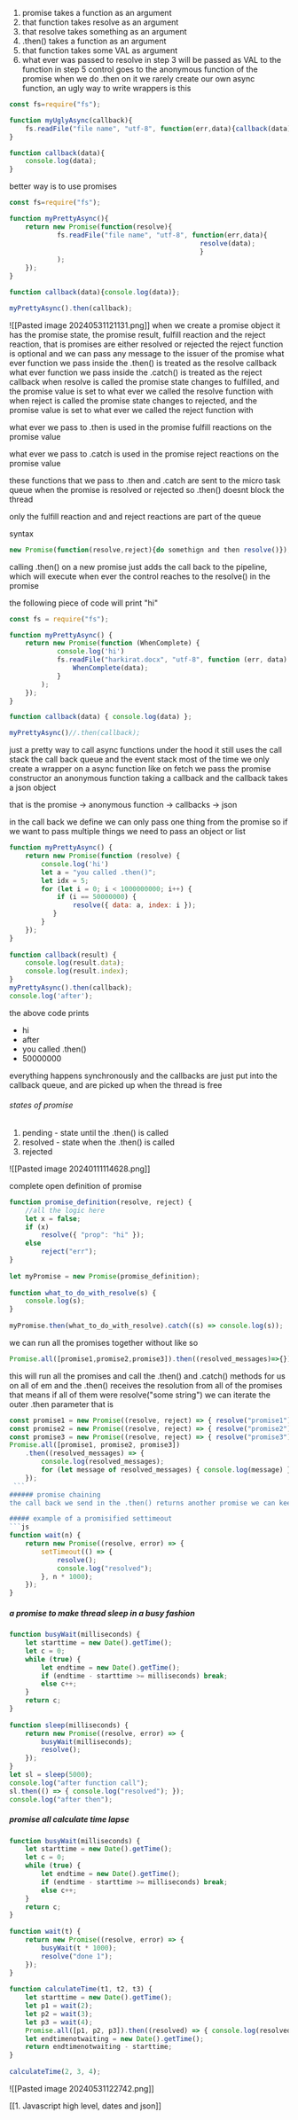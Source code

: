 1. promise takes a function as an argument
2. that function takes resolve as an argument
3. that resolve takes something as an argument
4. .then() takes a function as an argument
5. that function takes some VAL as argument
6. what ever was passed to resolve in step 3 will be passed as VAL to the function in step 5
control goes to the anonymous function of the promise when we do .then on it
we rarely create our own async function, an ugly way to write wrappers is this
```js
const fs=require("fs");

function myUglyAsync(callback){
	fs.readFile("file name", "utf-8", function(err,data){callback(data);} );
}

function callback(data){
	console.log(data);
}
```
better way is to use promises
```js
const fs=require("fs");

function myPrettyAsync(){
	return new Promise(function(resolve){
			fs.readFile("file name", "utf-8", function(err,data){
												resolve(data);
												}
			);
	});
}

function callback(data){console.log(data)};

myPrettyAsync().then(callback);
```
![[Pasted image 20240531121131.png]]
when we create a promise object it has the promise state, the promise result, fulfill reaction and the reject reaction, that is promises are either resolved or rejected
the reject function is optional and we can pass any message to the issuer of the promise 
what ever function we pass inside the .then() is treated as the resolve callback
what ever function we pass inside the .catch() is treated as the reject callback 
when resolve is called the promise state changes to fulfilled, and the promise value is set to what ever  we called the resolve function with
when reject is called the promise state changes to rejected, and the promise value is set to what ever we called the reject function with

what ever we pass to .then is used in the promise fulfill reactions on the promise value

what ever we pass to .catch is used in the promise reject reactions on the promise value

these functions that we pass to .then and .catch are sent to the micro task queue when the promise is resolved or rejected so .then() doesnt block the thread

only the fulfill reaction and and reject reactions are part of the queue

syntax
```js
new Promise(function(resolve,reject){do somethign and then resolve()});
```
calling .then() on a new promise just adds the call back to the pipeline, which will execute when ever the control reaches to the resolve() in the promise

the following piece of code will print "hi"

```js
const fs = require("fs");

function myPrettyAsync() {
	return new Promise(function (WhenComplete) {
			console.log('hi')
			fs.readFile("harkirat.docx", "utf-8", function (err, data) {
				WhenComplete(data);
			}
		);
	});
}

function callback(data) { console.log(data) };

myPrettyAsync()//.then(callback);
```

just a pretty way to call async functions
under the hood it still uses the call stack the call back queue and the event stack
most of the time we only create a wrapper on a async function like on fetch
we pass the promise constructor an anonymous function taking a callback
and the callback takes a json object

that is the promise -> anonymous function -> callbacks -> json 

in the call back we define we can only pass one thing from the promise so if we want to pass multiple things we need to pass an object or list

```js
function myPrettyAsync() {
    return new Promise(function (resolve) {
        console.log('hi')
        let a = "you called .then()";
        let idx = 5;
        for (let i = 0; i < 1000000000; i++) {
            if (i == 50000000) {
                resolve({ data: a, index: i });
           }
        }
    });
}
 
function callback(result) {
    console.log(result.data);
    console.log(result.index);
}
myPrettyAsync().then(callback);
console.log('after');
```

the above code prints 
- hi
- after 
- you called .then()
- 50000000

everything happens synchronously and the callbacks are just put into the callback queue, and are picked up when the thread is free

###### states of promise
1. pending - state until the .then() is called
2. resolved - state when the .then() is called
3. rejected

![[Pasted image 20240111114628.png]]

complete open definition of promise
```js
function promise_definition(resolve, reject) {
    //all the logic here
    let x = false;
    if (x)
        resolve({ "prop": "hi" });
    else
        reject("err");
}
 
let myPromise = new Promise(promise_definition);
  
function what_to_do_with_resolve(s) {
    console.log(s);
}
  
myPromise.then(what_to_do_with_resolve).catch((s) => console.log(s));
```


we can run all the promises together without like so
```js
Promise.all([promise1,promise2,promise3]).then((resolved_messages)=>{});
```
this will run all the promises and call the .then() and .catch() methods for us on all of em
and the .then() receives the resolution from all of the promises that means if all of them were resolve("some string") we can iterate the outer .then parameter that is

```js
const promise1 = new Promise((resolve, reject) => { resolve("promise1"); });
const promise2 = new Promise((resolve, reject) => { resolve("promise2"); });
const promise3 = new Promise((resolve, reject) => { resolve("promise3"); });
Promise.all([promise1, promise2, promise3])
    .then((resolved_messages) => {
        console.log(resolved_messages);
        for (let message of resolved_messages) { console.log(message) }
    });
 ```
###### promise chaining
the call back we send in the .then() returns another promise we can keep going on with .then()

##### example of a promisified settimeout
```js
function wait(n) {
    return new Promise((resolve, error) => {
        setTimeout(() => {
            resolve();
            console.log("resolved");
        }, n * 1000);
    });
}
```

##### a promise to make thread sleep in a busy fashion
```js
function busyWait(milliseconds) {
    let starttime = new Date().getTime();
    let c = 0;
    while (true) {
        let endtime = new Date().getTime();
        if (endtime - starttime >= milliseconds) break;
        else c++;
    }
    return c;
}
  
function sleep(milliseconds) {
    return new Promise((resolve, error) => {
        busyWait(milliseconds);
        resolve();
    });
}
let sl = sleep(5000);
console.log("after function call");
sl.then(() => { console.log("resolved"); });
console.log("after then");
```

##### promise all calculate time lapse
```js
function busyWait(milliseconds) {
    let starttime = new Date().getTime();
    let c = 0;
    while (true) {
        let endtime = new Date().getTime();
        if (endtime - starttime >= milliseconds) break;
        else c++;
    }
    return c;
}
  
function wait(t) {
    return new Promise((resolve, error) => {
        busyWait(t * 1000);
        resolve("done 1");
    });
}
  
function calculateTime(t1, t2, t3) {
    let starttime = new Date().getTime();
    let p1 = wait(2);
    let p2 = wait(3);
    let p3 = wait(4);
    Promise.all([p1, p2, p3]).then((resolved) => { console.log(resolved); });
    let endtimenotwaiting = new Date().getTime();
    return endtimenotwaiting - starttime;
}
  
calculateTime(2, 3, 4);
```

![[Pasted image 20240531122742.png]]

[[1. Javascript high level, dates and json]]